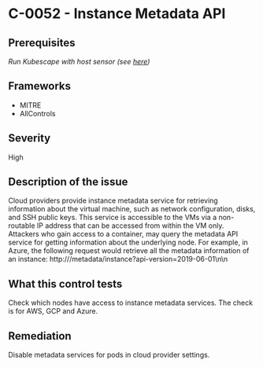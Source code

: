 # C-0052 - Instance Metadata API

## Prerequisites
 *Run Kubescape with host sensor (see [here](https://hub.armo.cloud/docs/host-sensor))*
 
## Frameworks
* MITRE
* AllControls
 
## Severity
High

## Description of the issue
Cloud providers provide instance metadata service for retrieving information about the virtual machine, such as network configuration, disks, and SSH public keys. This service is accessible to the VMs via a non-routable IP address that can be accessed from within the VM only. Attackers who gain access to a container, may query the metadata API service for getting information about the underlying node. For example, in Azure, the following request would retrieve all the metadata information of an instance: http:///metadata/instance?api-version=2019-06-01\n\n
 
## What this control tests 
Check which nodes have access to instance metadata services. The check is for AWS, GCP and Azure.
 
## Remediation
Disable metadata services for pods in cloud provider settings.
 
